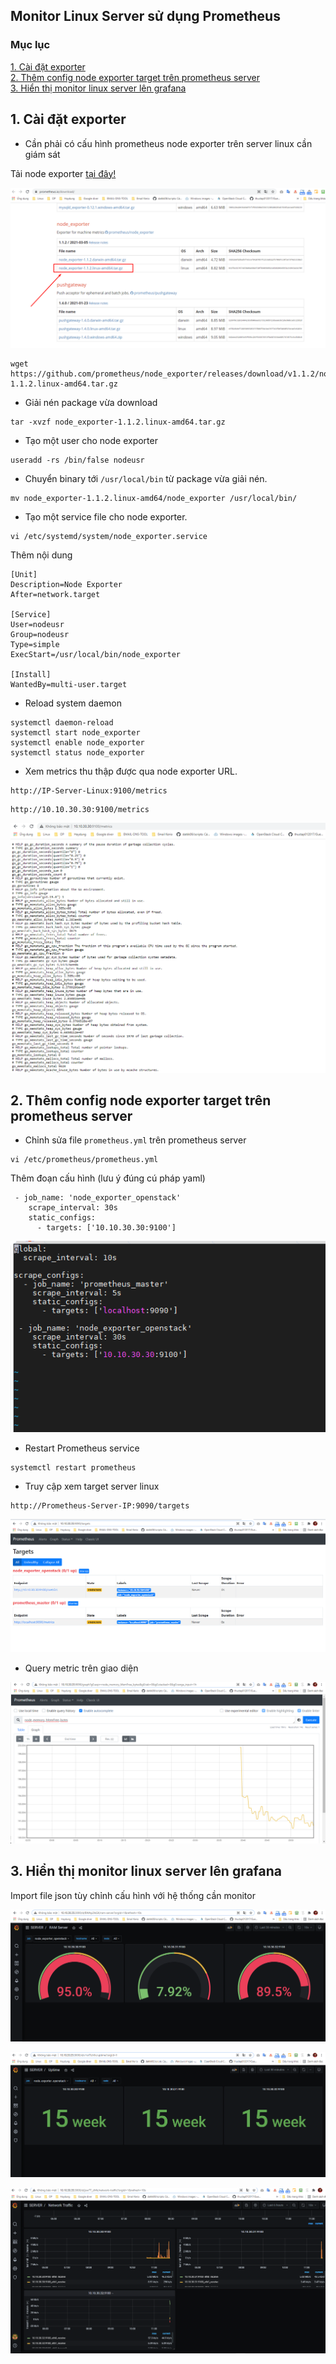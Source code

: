 ## Monitor Linux Server sử dụng Prometheus

### Mục lục

[1. Cài đặt exporter](#exporter)<br>
[2. Thêm config node exporter target trên prometheus server](#target)<br>
[3. Hiển thị monitor linux server lên grafana](#linux)<br>

<a name="exporter"></a>
## 1. Cài đặt exporter

- Cần phải có cấu hình prometheus node exporter trên server linux cần giám sát

Tải node exporter <a href="https://prometheus.io/download/" target="_blank">tại đây!</a>

![](../images/promethues-server-linux/Screenshot_1110.png)

```
wget https://github.com/prometheus/node_exporter/releases/download/v1.1.2/node_exporter-1.1.2.linux-amd64.tar.gz
```

- Giải nén package vừa download

```
tar -xvzf node_exporter-1.1.2.linux-amd64.tar.gz
```

- Tạo một user cho node exporter

```
useradd -rs /bin/false nodeusr
```

- Chuyển binary tới `/usr/local/bin` từ package vừa giải nén.

```
mv node_exporter-1.1.2.linux-amd64/node_exporter /usr/local/bin/
```

- Tạo một service file cho node exporter.

```
vi /etc/systemd/system/node_exporter.service
```

Thêm nội dung

```
[Unit]
Description=Node Exporter
After=network.target

[Service]
User=nodeusr
Group=nodeusr
Type=simple
ExecStart=/usr/local/bin/node_exporter

[Install]
WantedBy=multi-user.target
```
- Reload system daemon

```
systemctl daemon-reload
systemctl start node_exporter
systemctl enable node_exporter
systemctl status node_exporter
```

- Xem metrics thu thập được qua node exporter URL.

```
http://IP-Server-Linux:9100/metrics
```

```
http://10.10.30.30:9100/metrics
```

![](../images/promethues-server-linux/Screenshot_1111.png)

<a name="target"></a>
## 2. Thêm config node exporter target trên prometheus server

- Chỉnh sửa file `prometheus.yml` trên prometheus server 

```
vi /etc/prometheus/prometheus.yml
```

Thêm đoạn cấu hình (lưu ý đúng cú pháp yaml)

```
 - job_name: 'node_exporter_openstack'
    scrape_interval: 30s
    static_configs:
      - targets: ['10.10.30.30:9100']
```

![](../images/promethues-server-linux/Screenshot_1112.png)


- Restart Prometheus service

```
systemctl restart prometheus
```

- Truy cập xem target server linux

```
http://Prometheus-Server-IP:9090/targets
```

![](../images/promethues-server-linux/Screenshot_1113.png)


- Query metric trên giao diện

![](../images/promethues-server-linux/Screenshot_1114.png)

<a name="linux"></a>
## 3. Hiển thị monitor linux server lên grafana

Import file json tùy chỉnh cấu hình với hệ thống cần monitor

![](../images/promethues-server-linux/Screenshot_1115.png)

![](../images/promethues-server-linux/Screenshot_1116.png)

![](../images/promethues-server-linux/Screenshot_1117.png)




















































